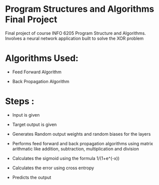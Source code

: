 # Program Structures and Algorithms Final Project
Final project of course INFO 6205 Program Structure and Algorithms.
Involves a neural network application built to solve the XOR problem

# Algorithms Used:
- Feed Forward Algorithm

- Back Propagation Algorithm

# Steps :
- Input is given

- Target output is given

- Generates Random output weights and random biases for the layers

- Performs feed forward and back propagation algorithms using matrix arithmatic like addition, subtraction, multiplication and division

- Calculates the sigmoid using the formula 1/(1+e^(-x))

- Calculates the error using cross entropy

- Predicts the output


